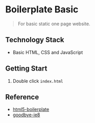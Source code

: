 # Boilerplate Basic

> For basic static one page website.

## Technology Stack

- Basic HTML, CSS and JavaScript

## Getting Start

1. Double click `index.html`

## Reference

- [html5-boilerplate](https://github.com/h5bp/html5-boilerplate)
- [goodbye-ie8](https://github.com/xcatliu/goodbye-ie8)
